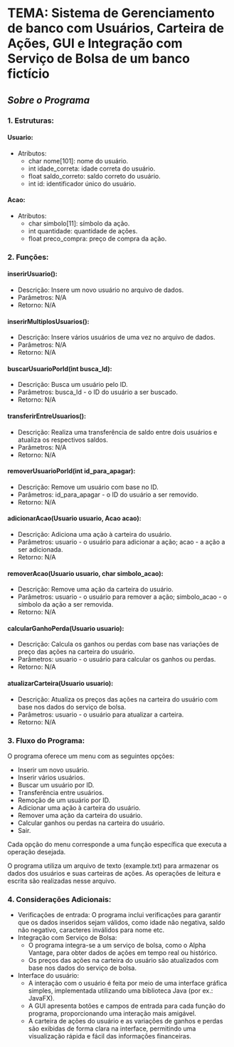 # **TEMA: Sistema de Gerenciamento de banco com Usuários, Carteira de Ações, GUI e Integração com Serviço de Bolsa de um banco fictício**


## *Sobre o Programa*
### **1. Estruturas:**
#### **Usuario:**
- Atributos:
    - char nome[101]: nome do usuário.
    - int idade_correta: idade correta do usuário.
    - float saldo_correto: saldo correto do usuário.
    - int id: identificador único do usuário.
#### **Acao:**
- Atributos:
    - char simbolo[11]: símbolo da ação.
    - int quantidade: quantidade de ações.
    - float preco_compra: preço de compra da ação.

### **2. Funções:**
#### **inserirUsuario():**
- Descrição: Insere um novo usuário no arquivo de dados.
- Parâmetros: N/A
- Retorno: N/A
#### **inserirMultiplosUsuarios():**
- Descrição: Insere vários usuários de uma vez no arquivo de dados.
- Parâmetros: N/A
- Retorno: N/A
#### **buscarUsuarioPorId(int busca_Id):**
- Descrição: Busca um usuário pelo ID.
- Parâmetros: busca_Id - o ID do usuário a ser buscado.
- Retorno: N/A
#### **transferirEntreUsuarios():**
- Descrição: Realiza uma transferência de saldo entre dois usuários e atualiza os respectivos saldos.
- Parâmetros: N/A
- Retorno: N/A
#### **removerUsuarioPorId(int id_para_apagar):**
- Descrição: Remove um usuário com base no ID.
- Parâmetros: id_para_apagar - o ID do usuário a ser removido.
- Retorno: N/A
#### **adicionarAcao(Usuario usuario, Acao acao):**
- Descrição: Adiciona uma ação à carteira do usuário.
- Parâmetros: usuario - o usuário para adicionar a ação; acao - a ação a ser adicionada.
- Retorno: N/A
#### **removerAcao(Usuario usuario, char simbolo_acao):**
- Descrição: Remove uma ação da carteira do usuário.
- Parâmetros: usuario - o usuário para remover a ação; simbolo_acao - o símbolo da ação a ser removida.
- Retorno: N/A
#### **calcularGanhoPerda(Usuario usuario):**
- Descrição: Calcula os ganhos ou perdas com base nas variações de preço das ações na carteira do usuário.
- Parâmetros: usuario - o usuário para calcular os ganhos ou perdas.
- Retorno: N/A
#### **atualizarCarteira(Usuario usuario):**
- Descrição: Atualiza os preços das ações na carteira do usuário com base nos dados do serviço de bolsa.
- Parâmetros: usuario - o usuário para atualizar a carteira.
- Retorno: N/A

### **3. Fluxo do Programa:**
O programa oferece um menu com as seguintes opções:
- Inserir um novo usuário.
- Inserir vários usuários.
- Buscar um usuário por ID.
- Transferência entre usuários.
- Remoção de um usuário por ID.
- Adicionar uma ação à carteira do usuário.
- Remover uma ação da carteira do usuário.
- Calcular ganhos ou perdas na carteira do usuário.
- Sair.

Cada opção do menu corresponde a uma função específica que executa a operação desejada.

O programa utiliza um arquivo de texto (example.txt) para armazenar os dados dos usuários e suas carteiras de ações. As operações de leitura e escrita são realizadas nesse arquivo.

### **4. Considerações Adicionais:**
- Verificações de entrada: O programa inclui verificações para garantir que os dados inseridos sejam válidos, como idade não negativa, saldo não negativo, caracteres inválidos para nome etc.
- Integração com Serviço de Bolsa:
    - O programa integra-se a um serviço de bolsa, como o Alpha Vantage, para obter dados de ações em tempo real ou histórico.
    - Os preços das ações na carteira do usuário são atualizados com base nos dados do serviço de bolsa.
- Interface do usuário:
    - A interação com o usuário é feita por meio de uma interface gráfica simples, implementada utilizando uma biblioteca Java (por ex.: JavaFX).
    - A GUI apresenta botões e campos de entrada para cada função do programa, proporcionando uma interação mais amigável.
    - A carteira de ações do usuário e as variações de ganhos e perdas são exibidas de forma clara na interface, permitindo uma visualização rápida e fácil das informações financeiras.






